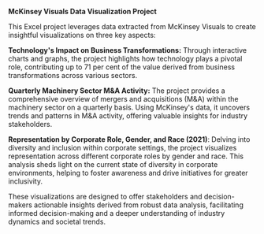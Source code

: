 

**McKinsey Visuals Data Visualization Project**

This Excel project leverages data extracted from McKinsey Visuals to create insightful visualizations on three key aspects:

**Technology's Impact on Business Transformations:** Through interactive charts and graphs, the project highlights how technology plays a pivotal role, contributing up to 71 per cent of the value derived from business transformations across various sectors.

**Quarterly Machinery Sector M&A Activity:** The project provides a comprehensive overview of mergers and acquisitions (M&A) within the machinery sector on a quarterly basis. Using McKinsey's data, it uncovers trends and patterns in M&A activity, offering valuable insights for industry stakeholders.

**Representation by Corporate Role, Gender, and Race (2021)**: Delving into diversity and inclusion within corporate settings, the project visualizes representation across different corporate roles by gender and race. This analysis sheds light on the current state of diversity in corporate environments, helping to foster awareness and drive initiatives for greater inclusivity.

These visualizations are designed to offer stakeholders and decision-makers actionable insights derived from robust data analysis, facilitating informed decision-making and a deeper understanding of industry dynamics and societal trends.
